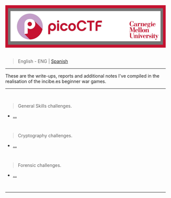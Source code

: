 <div align="center"> <img src="../resources/images/ctf_write-ups/PicoCTF_banner/PicoCTF_main_banner.png"> </div>

<br>

> <p> <span> English - ENG </span> | <a href=https://github.com/frandausmeier/CTF_Write-Ups/blob/main/PicoCTF/README.es.md> Spanish <a/> </p>

-----

These are the write-ups, reports and additional notes I've compiled in the realisation of the incibe.es beginner war games.

-----

<br>

> General Skills challenges.
* [...]()

<br>

> Cryptography challenges.
* [...]()

<br>

> Forensic challenges.
* [...]()

<br>

-----
